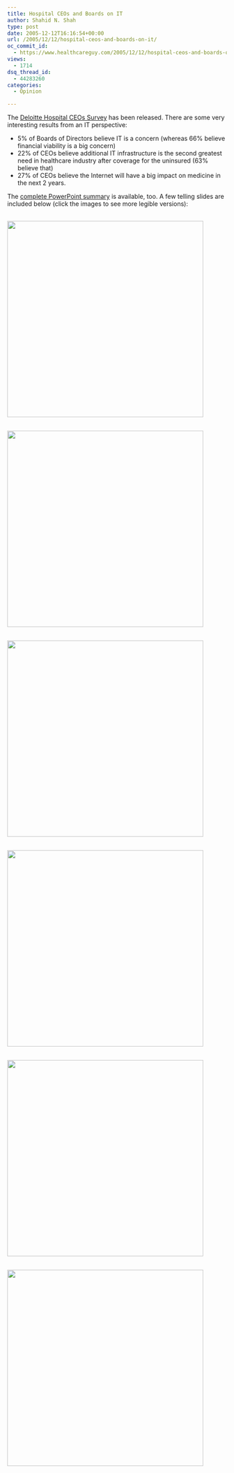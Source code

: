 ```yaml
---
title: Hospital CEOs and Boards on IT
author: Shahid N. Shah
type: post
date: 2005-12-12T16:16:54+00:00
url: /2005/12/12/hospital-ceos-and-boards-on-it/
oc_commit_id:
  - https://www.healthcareguy.com/2005/12/12/hospital-ceos-and-boards-on-it/1478768958
views:
  - 1714
dsq_thread_id:
  - 44283260
categories:
  - Opinion

---
```

The [Deloitte Hospital CEOs Survey][1] has been released. There are some very interesting results from an IT perspective:

  * 5% of Boards of Directors believe IT is a concern (whereas 66% believe financial viability is a big concern)
  * 22% of CEOs believe additional IT infrastructure is the second greatest need in healthcare industry after coverage for the uninsured (63% believe that)
  * 27% of CEOs believe the Internet will have a big impact on medicine in the next 2 years.

The [complete PowerPoint summary][2] is available, too. A few telling slides are included below (click the images to see more legible versions):

<a href="/resources/deloitte_survey_2005_slide28.jpg" target="slide" title="Click here to see larger image"><br /> <img src="/resources/deloitte_survey_2005_slide28.jpg" width="450" border="0" /><br /> </a>

<a href="/resources/deloitte_survey_2005_slide31.jpg" target="slide" title="Click here to see larger image"><br /> <img src="/resources/deloitte_survey_2005_slide31.jpg" width="450" border="0" /><br /> </a>

<a href="/resources/deloitte_survey_2005_slide32.jpg" target="slide" title="Click here to see larger image"><br /> <img src="/resources/deloitte_survey_2005_slide34.jpg" width="450" border="0" /><br /> </a>

<a href="/resources/deloitte_survey_2005_slide34.jpg" target="slide" title="Click here to see larger image"><br /> <img src="/resources/deloitte_survey_2005_slide34.jpg" width="450" border="0" /><br /> </a>

<a href="/resources/deloitte_survey_2005_slide38.jpg" target="slide" title="Click here to see larger image"><br /> <img src="/resources/deloitte_survey_2005_slide38.jpg" width="450" border="0" /><br /> </a>

<a href="/resources/deloitte_survey_2005_slide52.jpg" target="slide" title="Click here to see larger image"><br /> <img src="/resources/deloitte_survey_2005_slide52.jpg" width="450" border="0" /><br /> </a>

 [1]: http://www.healthcareceosurvey.com/
 [2]: http://www.healthcareceosurvey.com/_includes/downloadfile.php?file=futureOfHealthCareReport.ppt